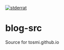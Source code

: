 [![stderrat](https://circleci.com/gh/stderrat/blog-src.svg?style=svg)](https://github.com/stderrat/blog-src)
# blog-src
Source for tosmi.github.io
